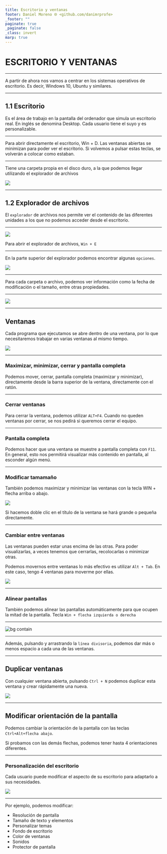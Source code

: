 ```yaml
---
title: Escritorio y ventanas
footer: Daniel Moreno 🌐 <github.com/danimrprofe>
_footer: ""
paginate: true
_paginate: false
_class: invert
marp: true
---
```


# ESCRITORIO Y VENTANAS

---

A partir de ahora nos vamos a centrar en los sistemas operativos de escritorio. Es decir, Windows 10, Ubuntu y similares.

---

## 1.1 Escritorio

Es el área de trabajo en la pantalla del ordenador que simula un escritorio real. En inglés se denomina Desktop. Cada usuario tiene el suyo y es personalizable.

---

Para abrir directamente el escritorio, Win + D. Las ventanas abiertas se minimizan para poder ver el escritorio. Si volvemos a pulsar estas teclas, se volverán a colocar como estaban.

---

Tiene una carpeta propia en el disco duro, a la que podemos llegar utilizando el explorador de archivos

<img src="media/image2.png" id="image2">

---

## 1.2 Explorador de archivos

El ``explorador`` de archivos nos permite ver el contenido de las diferentes unidades a los que no podemos acceder desde el escritorio.

---

![](2023-03-06-09-39-30.png)

Para abrir el explorador de archivos, ``Win + E``

---

En la parte superior del explorador podemos encontrar algunas ``opciones``.

![](2023-03-06-09-40-24.png)

---

Para cada carpeta o archivo, podemos ver información como la fecha de modificación o el tamaño, entre otras propiedades.

---

![](2023-03-06-09-40-51.png)

---

## Ventanas

Cada programa que ejecutamos se abre dentro de una ventana, por lo que necesitaremos trabajar en varias ventanas al mismo tiempo.

![](2023-03-06-09-54-36.png)

---

### Maximizar, minimizar, cerrar y pantalla completa

Podemos mover, cerrar, pantalla completa (maximizar y minimizar), directamente desde la barra superior de la ventana, directamente con el ratón.

---

### Cerrar ventanas

Para cerrar la ventana, podemos utilizar ``ALT+F4``. Cuando no queden ventanas por cerrar, se nos pedirá si queremos cerrar el equipo.

---

### Pantalla completa

Podemos hacer que una ventana se muestre a pantalla completa con ``F11``. En general, esto nos permitirá visualizar más contenido en pantalla, al esconder algún menú.

---

### Modificar tamamaño

También podemos maximizar y minimizar las ventanas con la tecla WIN + flecha arriba o abajo.

![](img/2023-03-02-13-52-03.png)

Si hacemos doble clic en el título de la ventana se hará grande o pequeña directamente.

---

### Cambiar entre ventanas

Las ventanas pueden estar unas encima de las otras. Para poder visualizarlas, a veces tenemos que cerrarlas, recolocarlas o minimizar otras.

Podemos movernos entre ventanas lo más efectivo es utilizar ``Alt + Tab``. En este caso, tengo 4 ventanas para moverme por ellas.

![](img/2023-03-02-13-53-00.png)

---

### Alinear pantallas

También podemos alinear las pantallas automáticamente para que ocupen la mitad de la pantalla.  Tecla ``Win + flecha izquierda o derecha``

---

![bg contain](img/2023-03-02-13-57-55.png)

---

Además, pulsando y arrastrando la ``línea divisoria``, podemos dar más o menos espacio a cada una de las ventanas.

---

## Duplicar ventanas

Con cualquier ventana abierta, pulsando ``Ctrl + N`` podemos duplicar esta ventana y crear rápidamente una nueva.

![](2023-03-06-09-55-36.png)

---

## Modificar orientación de la pantalla

Podemos cambiar la orientación de la pantalla con las teclas ``Ctrl+Alt+flecha abajo``.

Si probamos con las demás flechas, podemos tener hasta 4 orientaciones diferentes.

---

### Personalización del escritorio

Cada usuario puede modificar el aspecto de su escritorio para adaptarlo a sus necesidades.

![](img/2023-03-02-13-56-33.png)

---

Por ejemplo, podemos modificar:

- Resolución de pantalla
- Tamaño de texto y elementos
- Personalizar temas
- Fondo de escritorio
- Color de ventanas
- Sonidos
- Protector de pantalla
